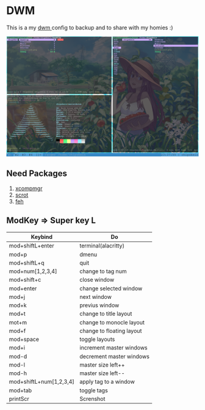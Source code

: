 # DWM
This is a my [ dwm ](https://dwm.suckless.org/) config to backup and to share with my homies :)

  ![screensho](/screenshot.png)
## Need Packages
1. [ xcompmgr ](https://wiki.archlinux.org/title/xcompmgr)
2. [ scrot ](https://wiki.archlinux.org/title/Screen_capture#scrot)
3. [ feh ](https://wiki.archlinux.org/title/feh)

## ModKey => Super key L  
Keybind | Do 
------ | ------ 
mod+shiftL+enter | terminal(alacritty)
mod+p|dmenu
mod+shiftL+q|quit
mod+num[1,2,3,4]|change to tag num   
mod+shift+c|close window
mod+enter|change selected window
mod+j|next window
mod+k|previus window
mod+t| change to title layout
mot+m|change to monocle layout
mod+f|change to floating layout
mod+space|toggle layouts
mod+i|increment master windows
mod-d|decrement master windows
mod-l|master size left++
mod-h|master size left--
mod+shiftL+num[1,2,3,4]|apply tag to a window
mod+tab|toggle tags 
printScr|Screnshot 
   

                 

